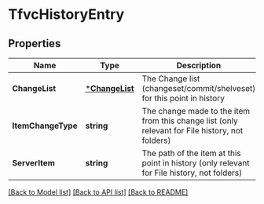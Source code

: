 # TfvcHistoryEntry

## Properties
Name | Type | Description | Notes
------------ | ------------- | ------------- | -------------
**ChangeList** | [***ChangeList**](ChangeList.md) | The Change list (changeset/commit/shelveset) for this point in history | [optional] [default to null]
**ItemChangeType** | **string** | The change made to the item from this change list (only relevant for File history, not folders) | [optional] [default to null]
**ServerItem** | **string** | The path of the item at this point in history (only relevant for File history, not folders) | [optional] [default to null]

[[Back to Model list]](../README.md#documentation-for-models) [[Back to API list]](../README.md#documentation-for-api-endpoints) [[Back to README]](../README.md)


